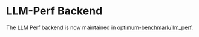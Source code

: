 # LLM-Perf Backend

The LLM Perf backend is now maintained in [optimum-benchmark/llm_perf](https://github.com/huggingface/optimum-benchmark/tree/main/llm_perf).
